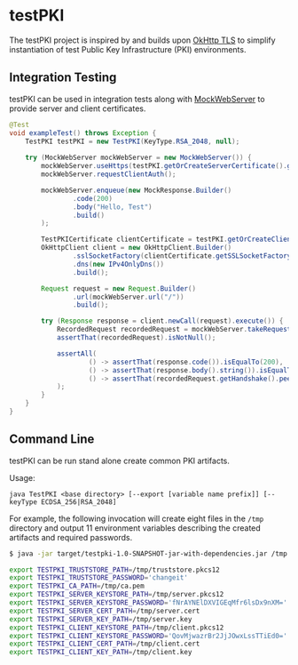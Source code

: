 # testPKI

The testPKI project is inspired by and builds upon [OkHttp TLS](https://github.com/square/okhttp/tree/master/okhttp-tls)
to simplify instantiation of test Public Key Infrastructure (PKI) environments.

## Integration Testing

testPKI can be used in integration tests along with [MockWebServer](https://github.com/square/okhttp/tree/master/mockwebserver)
to provide server and client certificates.

```java
@Test
void exampleTest() throws Exception {
    TestPKI testPKI = new TestPKI(KeyType.RSA_2048, null);
    
    try (MockWebServer mockWebServer = new MockWebServer()) {
        mockWebServer.useHttps(testPKI.getOrCreateServerCertificate().getSSLSocketFactory());
        mockWebServer.requestClientAuth();

        mockWebServer.enqueue(new MockResponse.Builder()
                .code(200)
                .body("Hello, Test")
                .build()
        );

        TestPKICertificate clientCertificate = testPKI.getOrCreateClientCertificate();
        OkHttpClient client = new OkHttpClient.Builder()
                .sslSocketFactory(clientCertificate.getSSLSocketFactory(), clientCertificate.getTrustManager())
                .dns(new IPv4OnlyDns())
                .build();

        Request request = new Request.Builder()
                .url(mockWebServer.url("/"))
                .build();

        try (Response response = client.newCall(request).execute()) {
            RecordedRequest recordedRequest = mockWebServer.takeRequest(1, SECONDS);
            assertThat(recordedRequest).isNotNull();

            assertAll(
                    () -> assertThat(response.code()).isEqualTo(200),
                    () -> assertThat(response.body().string()).isEqualTo("Hello, Test"),
                    () -> assertThat(recordedRequest.getHandshake().peerPrincipal().toString()).startsWith("CN=client")
            );
        }
    }
}
```

## Command Line

testPKI can be run stand alone create common PKI artifacts.

Usage:
```
java TestPKI <base directory> [--export [variable name prefix]] [--keyType ECDSA_256|RSA_2048]
```

For example, the following invocation will create eight files in the `/tmp` directory and output 11
environment variables describing the created artifacts and required passwords.

```bash
$ java -jar target/testpki-1.0-SNAPSHOT-jar-with-dependencies.jar /tmp --export TESTPKI
```

```bash
export TESTPKI_TRUSTSTORE_PATH=/tmp/truststore.pkcs12
export TESTPKI_TRUSTSTORE_PASSWORD='changeit'
export TESTPKI_CA_PATH=/tmp/ca.pem
export TESTPKI_SERVER_KEYSTORE_PATH=/tmp/server.pkcs12
export TESTPKI_SERVER_KEYSTORE_PASSWORD='fNrAYNElDXVIGEqMfr6lsDx9nXM='
export TESTPKI_SERVER_CERT_PATH=/tmp/server.cert
export TESTPKI_SERVER_KEY_PATH=/tmp/server.key
export TESTPKI_CLIENT_KEYSTORE_PATH=/tmp/client.pkcs12
export TESTPKI_CLIENT_KEYSTORE_PASSWORD='QovMjwazrBr2JjJOwxLssTTiEd0='
export TESTPKI_CLIENT_CERT_PATH=/tmp/client.cert
export TESTPKI_CLIENT_KEY_PATH=/tmp/client.key
```
